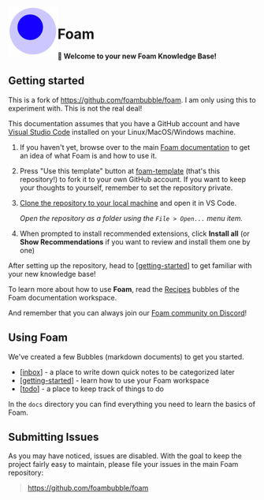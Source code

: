 <img src="attachments/foam-icon.png" width=100 align="left">

# Foam

**👋 Welcome to your new Foam Knowledge Base!**

## Getting started
This is a fork of https://github.com/foambubble/foam. I am only using this to experiment with. This is not the real deal!

This documentation assumes that you have a GitHub account and have [Visual Studio Code](https://code.visualstudio.com/) installed on your Linux/MacOS/Windows machine.

1. If you haven't yet, browse over to the main [Foam documentation](https://foambubble.github.io/foam) to get an idea of what Foam is and how to use it.
2. Press "Use this template" button at [foam-template](https://github.com/foambubble/foam-template/generate) (that's this repository!) to fork it to your own GitHub account. If you want to keep your thoughts to yourself, remember to set the repository private.
3. [Clone the repository to your local machine](https://help.github.com/en/github/creating-cloning-and-archiving-repositories/cloning-a-repository) and open it in VS Code.

    *Open the repository as a folder using the `File > Open...` menu item.*

4. When prompted to install recommended extensions, click **Install all** (or **Show Recommendations** if you want to review and install them one by one)

After setting up the repository, head to [[getting-started]] to get familiar with your new knowledge base!

To learn more about how to use **Foam**, read the [Recipes](https://foambubble.github.io/foam/recipes/recipes) bubbles of the Foam documentation workspace.

And remember that you can always join our  [Foam community on Discord](https://foambubble.github.io/join-discord/g)!

## Using Foam

We've created a few Bubbles (markdown documents) to get you started.

- [[inbox]] - a place to write down quick notes to be categorized later
- [[getting-started]] - learn how to use your Foam workspace
- [[todo]] - a place to keep track of things to do

In the `docs` directory you can find everything you need to learn the basics of Foam.


[//begin]: # "Autogenerated link references for markdown compatibility"
[getting-started]: getting-started.md "Getting Started"
[inbox]: inbox.md "Inbox"
[todo]: todo.md "Todo"
[//end]: # "Autogenerated link references"

## Submitting Issues 

As you may have noticed, issues are disabled. With the goal to keep the project fairly easy to maintain, please file your issues in the main Foam repository:

> <https://github.com/foambubble/foam>

